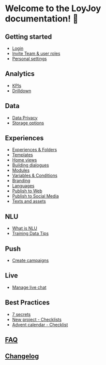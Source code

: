 # Welcome to the LoyJoy documentation! 🎉

## Getting started
- [Login](/getting_started/login/login.md)
- [Invite Team & user roles](/getting_started/roles/roles.md)
- [Personal settings](/getting_started/personal_settings/personal_settings.md)

## Analytics
- [KPIs](analytics/kpi/kpi.md)
- [Drilldown](analytics/drill_down/drill_down.md)

## Data
- [Data Privacy](/data/data_privacy.md)
- [Storage options](/data/data.md)

## Experiences
- [Experiences & Folders](experiences/experiences/experiences.md)
- [Templates](experiences/templates/templates.md)
- [Home views](experiences/homeview/homeview.md)
- [Building dialogues](experiences/building/build_a_conversational_experience.md)
- [Modules](experiences/modules/module_list.md)
- [Variables & Conditions](/experiences/variables/variables.md)
- [Branding](experiences/branding/branding.md)
- [Languages](experiences/language/language.md)
- [Publish to Web](experiences/publish/publish.md)
- [Publish to Social Media](experiences/publish/publish.md#other-platforms)
- [Texts and assets](experiences/text/text_and_assets.md)

## NLU
- [What is NLU](/advanced/nlu/nlu.md)
- [Training Data Tips](/advanced/nlu/training/training.md)

## Push
- [Create campaigns](/advanced/push/push.md)

## Live
- [Manage live chat](/advanced/live/live.md)

## Best Practices
- [7 secrets]()
- [New project - Checklists]()
- [Advent calendar - Checklist]()

## [FAQ]()

## [Changelog](https://github.com/loyjoy/welcome/blob/master/CHANGELOG.md)
